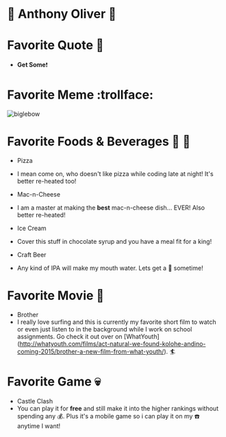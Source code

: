 # :ant: Anthony Oliver :ant:

# Favorite Quote :turtle:
* **Get Some**:exclamation:

# Favorite Meme :trollface:

![biglebow](https://cloud.githubusercontent.com/assets/11616627/9550960/585653ca-4d7c-11e5-8607-22a4a511e30a.jpg)

# Favorite Foods & Beverages :beers: :fork_and_knife:
* Pizza
 * I mean come on, who doesn't like pizza while coding late at night! It's better re-heated too!

* Mac-n-Cheese
 * I am a master at making the **best** mac-n-cheese dish... EVER! Also better re-heated!

* Ice Cream
 * Cover this stuff in chocolate syrup and you have a meal fit for a king!

* Craft Beer
 * Any kind of IPA will make my mouth water. Lets get a :beer: sometime!

# Favorite Movie :ocean:
* Brother
 * I really love surfing and this is currently my favorite short film to watch or even just listen to in the background while I work on school assignments. Go check it out over on [WhatYouth] (http://whatyouth.com/films/act-natural-we-found-kolohe-andino-coming-2015/brother-a-new-film-from-what-youth/). :surfer:

# Favorite Game :skull:
* Castle Clash
 * You can play it for **free** and still make it into the higher rankings without spending any :moneybag:. Plus it's a mobile game so i can play it on my :phone: anytime I want!

